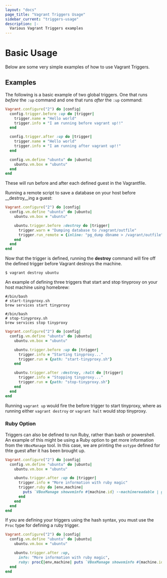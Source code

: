 ```yaml
---
layout: "docs"
page_title: "Vagrant Triggers Usage"
sidebar_current: "triggers-usage"
description: |-
  Various Vagrant Triggers examples
---
```


# Basic Usage

Below are some very simple examples of how to use Vagrant Triggers.

## Examples

The following is a basic example of two global triggers. One that runs _before_
the `:up` command and one that runs _after_ the `:up` command:

```ruby
Vagrant.configure("2") do |config|
  config.trigger.before :up do |trigger|
    trigger.name = "Hello world"
    trigger.info = "I am running before vagrant up!!"
  end

  config.trigger.after :up do |trigger|
    trigger.name = "Hello world"
    trigger.info = "I am running after vagrant up!!"
  end

  config.vm.define "ubuntu" do |ubuntu|
    ubuntu.vm.box = "ubuntu"
  end
end
```

These will run before and after each defined guest in the Vagrantfile.

Running a remote script to save a database on your host before __destroy__ing a
guest:

```ruby
Vagrant.configure("2") do |config|
  config.vm.define "ubuntu" do |ubuntu|
    ubuntu.vm.box = "ubuntu"

    ubuntu.trigger.before :destroy do |trigger|
      trigger.warn = "Dumping database to /vagrant/outfile"
      trigger.run_remote = {inline: "pg_dump dbname > /vagrant/outfile"}
    end
  end
end
```

Now that the trigger is defined, running the __destroy__ command will fire off
the defined trigger before Vagrant destroys the machine.

```shell
$ vagrant destroy ubuntu
```

An example of defining three triggers that start and stop tinyproxy on your host
machine using homebrew:

```shell
#/bin/bash
# start-tinyproxy.sh
brew services start tinyproxy
```

```shell
#/bin/bash
# stop-tinyproxy.sh
brew services stop tinyproxy
```

```ruby
Vagrant.configure("2") do |config|
  config.vm.define "ubuntu" do |ubuntu|
    ubuntu.vm.box = "ubuntu"

    ubuntu.trigger.before :up do |trigger|
      trigger.info = "Starting tinyproxy..."
      trigger.run = {path: "start-tinyproxy.sh"}
    end

    ubuntu.trigger.after :destroy, :halt do |trigger|
      trigger.info = "Stopping tinyproxy..."
      trigger.run = {path: "stop-tinyproxy.sh"}
    end
  end
end
```

Running `vagrant up` would fire the before trigger to start tinyproxy, where as
running either `vagrant destroy` or `vagrant halt` would stop tinyproxy.

### Ruby Option

Triggers can also be defined to run Ruby, rather than bash or powershell. An
example of this might be using a Ruby option to get more information from the `VBoxManage`
tool. In this case, we are printing the `ostype` defined for thte  guest after
it has been brought up.

```ruby
Vagrant.configure("2") do |config|
  config.vm.define "ubuntu" do |ubuntu|
    ubuntu.vm.box = "ubuntu"

    ubuntu.trigger.after :up do |trigger|
      trigger.info = "More information with ruby magic"
      trigger.ruby do |env,machine|
        puts `VBoxManage showvminfo #{machine.id} --machinereadable | grep ostype`
      end
    end
  end
end
```

If you are defining your triggers using the hash syntax, you must use the `Proc`
type for defining a ruby trigger.


```ruby
Vagrant.configure("2") do |config|
  config.vm.define "ubuntu" do |ubuntu|
    ubuntu.vm.box = "ubuntu"

    ubuntu.trigger.after :up,
      info: "More information with ruby magic",
      ruby: proc{|env,machine| puts `VBoxManage showvminfo #{machine.id} --machinereadable | grep ostype`}
  end
end
```
